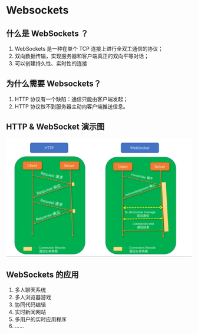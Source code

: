 <!--
 * @Descripttion: 
 * @version: 
 * @Author: qiuxchao
 * @Date: 2022-07-15 11:18:27
 * @LastEditors: qiuxchao
 * @LastEditTime: 2022-07-21 20:03:37
-->
# Websockets

## 什么是 WebSockets ？

1. WebSockets 是一种在单个 TCP 连接上进行全双工通信的协议；
2. 双向数据传输，实现服务器和客户端真正的双向平等对话；
3. 可以创建持久性、实时性的连接

## 为什么需要 Websockets？

1. HTTP 协议有一个缺陷：通信只能由客户端发起；
2. HTTP 协议做不到服务器主动向客户端推送信息。

## HTTP & WebSocket 演示图

![](./images/websocket_http.png)

## WebSockets 的应用

1. 多人聊天系统
2. 多人浏览器游戏
3. 协同代码编辑
4. 实时新闻网站
5. 多用户的实时应用程序
6. ......
